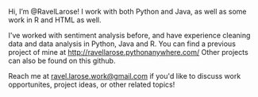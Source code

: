 Hi, I’m @RavelLarose! I work with both Python and Java, as well as some work in R and HTML as well. 

I've worked with sentiment analysis before, and have experience cleaning data and data analysis in Python, Java and R. 
You can find a previous project of mine at http://ravellarose.pythonanywhere.com/
Other projects can also be found on this github.

Reach me at ravel.larose.work@gmail.com if you'd like to discuss work opportunites, project ideas, or other related topics!
